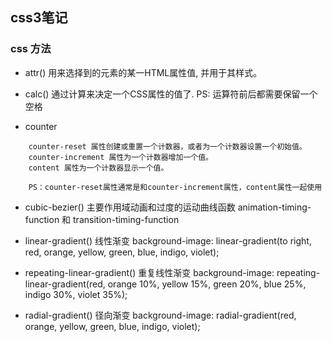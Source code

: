 ## css3笔记

### css 方法

- attr() 用来选择到的元素的某一HTML属性值, 并用于其样式。

- calc() 通过计算来决定一个CSS属性的值了. PS: 运算符前后都需要保留一个空格

- counter  

```    
    counter-reset 属性创建或重置一个计数器，或者为一个计数器设置一个初始值。
    counter-increment 属性为一个计数器增加一个值。
    content 属性为一个计数器显示一个值。
    
    PS：counter-reset属性通常是和counter-increment属性，content属性一起使用

```

- cubic-bezier()  主要作用域动画和过度的运动曲线函数 animation-timing-function 和 transition-timing-function

- linear-gradient() 线性渐变 background-image: linear-gradient(to right, red, orange, yellow, green, blue, indigo, violet);

- repeating-linear-gradient() 重复线性渐变 background-image: repeating-linear-gradient(red, orange 10%, yellow 15%, green 20%, blue 25%, indigo 30%, violet 35%);

- radial-gradient() 径向渐变 background-image: radial-gradient(red, orange, yellow, green, blue, indigo, violet);


